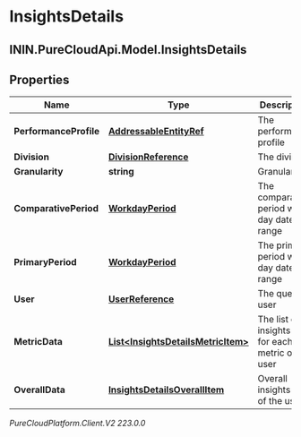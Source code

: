 # InsightsDetails

## ININ.PureCloudApi.Model.InsightsDetails

## Properties

|Name | Type | Description | Notes|
|------------ | ------------- | ------------- | -------------|
| **PerformanceProfile** | [**AddressableEntityRef**](AddressableEntityRef) | The performance profile | [optional] |
| **Division** | [**DivisionReference**](DivisionReference) | The division | [optional] |
| **Granularity** | **string** | Granularity | [optional] |
| **ComparativePeriod** | [**WorkdayPeriod**](WorkdayPeriod) | The comparative period work day date range | [optional] |
| **PrimaryPeriod** | [**WorkdayPeriod**](WorkdayPeriod) | The primary period work day date range | [optional] |
| **User** | [**UserReference**](UserReference) | The query user | [optional] |
| **MetricData** | [**List&lt;InsightsDetailsMetricItem&gt;**](InsightsDetailsMetricItem) | The list of insights data for each metric of the user | [optional] |
| **OverallData** | [**InsightsDetailsOverallItem**](InsightsDetailsOverallItem) | Overall insights data of the user | [optional] |



_PureCloudPlatform.Client.V2 223.0.0_
